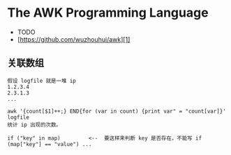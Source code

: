 # The AWK Programming Language

 * TODO
 * [https://github.com/wuzhouhui/awk][1]

## 关联数组

```
假设 logfile 就是一堆 ip
1.2.3.4
2.3.1.3
...

awk '{count[$1]++;} END{for (var in count) {print var" = "count[var]}' logfile
统计 ip 出现的次数。

if ("key" in map)         <--  要这样来判断 key 是否存在，不能写 if (map["key"] == "value") ...
```


[1]:[https://github.com/wuzhouhui/awk]